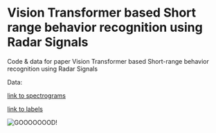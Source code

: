 # Vision Transformer based Short range behavior recognition using Radar Signals

Code & data for paper Vision Transformer based Short-range behavior recognition using Radar Signals

Data:

[link to spectrograms](https://www.kaggle.com/datasets/bingliangli/emsig-spectrum)

[link to labels](https://www.kaggle.com/datasets/bingliangli/emsig-train-label)

![GOOOOOOOD!](https://blog.yellowoctopus.com.au/wp-content/uploads/2018/03/yellow-octopus-star-wars-memes-63.png)
